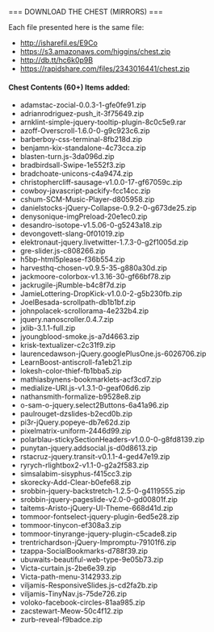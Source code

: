 === DOWNLOAD THE CHEST (MIRRORS) ===

Each file presented here is the same file:

* http://isharefil.es/E9Co
* https://s3.amazonaws.com/higgins/chest.zip
* http://db.tt/hc6k0p9B
* https://rapidshare.com/files/2343016441/chest.zip

#### Chest Contents (60+) Items added:

* adamstac-zocial-0.0.3-1-gfe0fe91.zip
* adrianrodriguez-push_it-3f75649.zip
* arnklint-simple-jquery-tooltip-plugin-8c0c5e9.rar
* azoff-Overscroll-1.6.0-0-g9c923c6.zip
* barberboy-css-terminal-8fb218d.zip
* benjamn-kix-standalone-4c73cca.zip
* blasten-turn.js-3da096d.zip
* bradbirdsall-Swipe-1e552f3.zip
* bradchoate-unicons-c4a9474.zip
* christophercliff-sausage-v1.0.0-17-gf67059c.zip
* cowboy-javascript-packify-fcc14cc.zip
* cshum-SCM-Music-Player-d805958.zip
* danielstocks-jQuery-Collapse-0.9.2-0-g673de25.zip
* denysonique-imgPreload-20e1ec0.zip
* desandro-isotope-v1.5.06-0-g5243a18.zip
* devongovett-slang-0f01019.zip
* elektronaut-jquery.livetwitter-1.7.3-0-g2f1005d.zip
* gre-slider.js-c808266.zip
* h5bp-html5please-f36b554.zip
* harvesthq-chosen-v0.9.5-35-g880a30d.zip
* jackmoore-colorbox-v1.3.16-30-gf66bf78.zip
* jackrugile-jRumble-b4c8f7d.zip
* JamieLottering-DropKick-v1.0.0-2-g5b230fb.zip
* JoelBesada-scrollpath-db1b1bf.zip
* johnpolacek-scrollorama-4e232b4.zip
* jquery.nanoscroller.0.4.7.zip
* jxlib-3.1.1-full.zip
* jyoungblood-smoke.js-a7d4663.zip
* krisk-textualizer-c2c31f9.zip
* laurencedawson-jQuery.googlePlusOne.js-6026706.zip
* LearnBoost-antiscroll-fa1eb21.zip
* lokesh-color-thief-fb1bba5.zip
* mathiasbynens-bookmarklets-acf3cd7.zip
* medialize-URI.js-v1.3.1-0-geaf06d6.zip
* nathansmith-formalize-b9528e8.zip
* o-sam-o-jquery.select2Buttons-6a41a96.zip
* paulrouget-dzslides-b2ecd0b.zip
* pi3r-jQuery.popeye-db7e62d.zip
* pixelmatrix-uniform-2446d99.zip
* polarblau-stickySectionHeaders-v1.0.0-0-g8fd8139.zip
* punytan-jquery.addsocial.js-d0d8613.zip
* rstacruz-jquery.transit-v0.1.1-4-ged47e19.zip
* ryrych-rlightbox2-v1.1-0-g2a2f583.zip
* simsalabim-sisyphus-f415cc3.zip
* skorecky-Add-Clear-b0efe68.zip
* srobbin-jquery-backstretch-1.2.5-0-g4119555.zip
* srobbin-jquery-pageslide-v2.0-0-gd00801f.zip
* taitems-Aristo-jQuery-UI-Theme-668d41d.zip
* tommoor-fontselect-jquery-plugin-6ed5e28.zip
* tommoor-tinycon-ef308a3.zip
* tommoor-tinyrange-jquery-plugin-c5cade8.zip
* trentrichardson-jQuery-Impromptu-79101f6.zip
* tzappa-SocialBookmarks-d788f39.zip
* ubuwaits-beautiful-web-type-9e05b73.zip
* Victa-curtain.js-2be6e39.zip
* Victa-path-menu-3142933.zip
* viljamis-ResponsiveSlides.js-cd2fa2b.zip
* viljamis-TinyNav.js-75de726.zip
* voloko-facebook-circles-81aa985.zip
* zacstewart-Meow-50c4f12.zip
* zurb-reveal-f9badce.zip